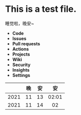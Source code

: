 # This is a test file.

睡觉啦，晚安~

- **Code**
- **Issues**
- **Pull requests**
- **Actions**
- **Projects**
- **Wiki**
- **Security**
- **Insights**
- **Settings**

||晚|安|安|
|:-:|:-:|:-:|:-:|
|2021|11|13|02:01|
|2021|11|14|02|42|
